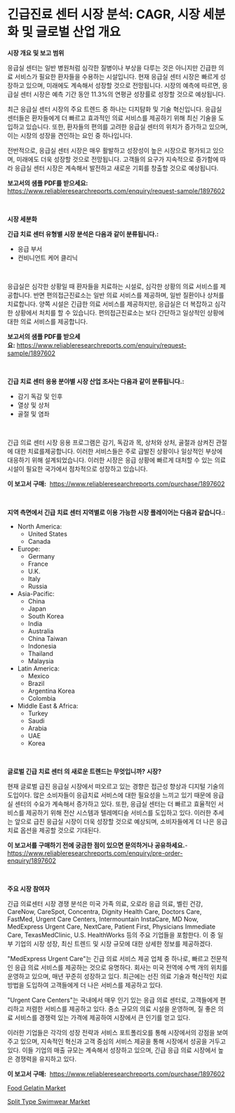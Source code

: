 <p><h1>긴급진료 센터 시장 분석: CAGR, 시장 세분화 및 글로벌 산업 개요</h1></p><p><strong>시장 개요 및 보고 범위</strong></p>
<p><p>응급실 센터는 일반 병원처럼 심각한 질병이나 부상을 다루는 것은 아니지만 긴급한 의료 서비스가 필요한 환자들을 수용하는 시설입니다. 현재 응급실 센터 시장은 빠르게 성장하고 있으며, 미래에도 계속해서 성장할 것으로 전망됩니다. 시장의 예측에 따르면, 응급실 센터 시장은 예측 기간 동안 11.3%의 연평균 성장률로 성장할 것으로 예상됩니다. </p><p>최근 응급실 센터 시장의 주요 트렌드 중 하나는 디지턈화 및 기술 혁신입니다. 응급실 센터들은 환자들에게 더 빠르고 효과적인 의료 서비스를 제공하기 위해 최신 기술을 도입하고 있습니다. 또한, 환자들의 편의를 고려한 응급실 센터의 위치가 증가하고 있으며, 이는 시장의 성장을 견인하는 요인 중 하나입니다.</p><p>전반적으로, 응급실 센터 시장은 매우 활발하고 성장성이 높은 시장으로 평가되고 있으며, 미래에도 더욱 성장할 것으로 전망됩니다. 고객들의 요구가 지속적으로 증가함에 따라 응급실 센터 시장은 계속해서 발전하고 새로운 기회를 창출할 것으로 예상됩니다.</p></p>
<p><strong>보고서의 샘플 PDF를 받으세요:</strong> <a href="https://www.reliableresearchreports.com/enquiry/request-sample/1897602">https://www.reliableresearchreports.com/enquiry/request-sample/1897602</a></p>
<p>&nbsp;</p>
<p><strong>시장 세분화</strong></p>
<p><strong>긴급 치료 센터 유형별 시장 분석은 다음과 같이 분류됩니다.:</strong></p>
<p><ul><li>응급 부서</li><li>컨비니언트 케어 클리닉</li></ul></p>
<p>&nbsp;</p>
<p><p>응급실은 심각한 상황일 때 환자들을 치료하는 시설로, 심각한 상황의 의료 서비스를 제공합니다. 반면 편의접근진료소는 일반 의료 서비스를 제공하며, 일반 질환이나 상처를 치료합니다. 양쪽 시설은 긴급한 의료 서비스를 제공하지만, 응급실은 더 복잡하고 심각한 상황에서 처치를 할 수 있습니다. 편의접근진료소는 보다 간단하고 일상적인 상황에 대한 의료 서비스를 제공합니다.</p></p>
<p><strong>보고서의 샘플 PDF를 받으세요:</strong>&nbsp;<a href="https://www.reliableresearchreports.com/enquiry/request-sample/1897602">https://www.reliableresearchreports.com/enquiry/request-sample/1897602</a></p>
<p>&nbsp;</p>
<p><strong> 긴급 치료 센터 응용 분야별 시장 산업 조사는 다음과 같이 분류됩니다.:</strong></p>
<p><ul><li>감기 독감 및 인후</li><li>열상 및 상처</li><li>골절 및 염좌</li></ul></p>
<p>&nbsp;</p>
<p><p>긴급 의료 센터 시장 응용 프로그램은 감기, 독감과 목, 상처와 상처, 골절과 삼켜진 관절에 대한 치료를제공합니다. 이러한 서비스들은 주로 급발진 상황이나 일상적인 부상에 대응하기 위해 설계되었습니다. 이러한 시장은 응급 상황에 빠르게 대처할 수 있는 의료 시설이 필요한 국가에서 점차적으로 성장하고 있습니다.</p></p>
<p><strong>이 보고서 구매:</strong>&nbsp; <a href="https://www.reliableresearchreports.com/purchase/1897602">https://www.reliableresearchreports.com/purchase/1897602</a></p>
<p>&nbsp;</p>
<p><strong>지역 측면에서 긴급 치료 센터 지역별로 이용 가능한 시장 플레이어는 다음과 같습니다.:</strong></p>
<p><ul>
    <li>
        North America:
        <ul>
            <li>United States</li>
            <li>Canada</li>
        </ul>
    </li>
    <li>
        Europe:
        <ul>
            <li>Germany</li>
            <li>France</li>
            <li>U.K.</li>
            <li>Italy</li>
            <li>Russia</li>
        </ul>
    </li>
    <li>
        Asia-Pacific:
        <ul>
            <li>China</li>
            <li>Japan</li>
            <li>South Korea</li>
            <li>India</li>
            <li>Australia</li>
            <li>China Taiwan</li>
            <li>Indonesia</li>
            <li>Thailand</li>
            <li>Malaysia</li>
        </ul>
    </li>
    <li>
        Latin America:
        <ul>
            <li>Mexico</li>
            <li>Brazil</li>
            <li>Argentina Korea</li>
            <li>Colombia</li>
        </ul>
    </li>
    <li>
        Middle East & Africa:
        <ul>
            <li>Turkey</li>
            <li>Saudi</li>
            <li>Arabia</li>
            <li>UAE</li>
            <li>Korea</li>
        </ul>
    </li>
    </ul></p>
<p>&nbsp;</p>
<p><strong>글로벌 긴급 치료 센터 의 새로운 트렌드는 무엇입니까? 시장?</strong></p>
<p><p>현재 글로벌 급진 응급실 시장에서 떠오르고 있는 경향은 접근성 향상과 디지털 기술의 도입이다. 많은 소비자들이 응급치료 서비스에 대한 필요성을 느끼고 있기 때문에 응급실 센터의 수요가 계속해서 증가하고 있다. 또한, 응급실 센터는 더 빠르고 효율적인 서비스를 제공하기 위해 전산 시스템과 텔레메디슬 서비스를 도입하고 있다. 이러한 추세는 앞으로 급진 응급실 시장이 더욱 성장할 것으로 예상되며, 소비자들에게 더 나은 응급 치료 옵션을 제공할 것으로 기대된다.</p></p>
<p><strong>이 보고서를 구매하기 전에 궁금한 점이 있으면 문의하거나 공유하세요.</strong>- <a href="https://www.reliableresearchreports.com/enquiry/pre-order-enquiry/1897602">https://www.reliableresearchreports.com/enquiry/pre-order-enquiry/1897602</a></p>
<p>&nbsp;</p>
<p><strong>주요 시장 참여자</strong></p>
<p><p>긴급 의료센터 시장 경쟁 분석은 미국 가족 의료, 오로라 응급 의료, 벨린 건강, CareNow, CareSpot, Concentra, Dignity Health Care, Doctors Care, FastMed, Urgent Care Centers, Intermountain InstaCare, MD Now, MedExpress Urgent Care, NextCare, Patient First, Physicians Immediate Care, TexasMedClinic, U.S. HealthWorks 등의 주요 기업들을 포함한다. 이 중 일부 기업의 시장 성장, 최신 트렌드 및 시장 규모에 대한 상세한 정보를 제공하겠다.</p><p>"MedExpress Urgent Care"는 긴급 의료 서비스 제공 업체 중 하나로, 빠르고 전문적인 응급 의료 서비스를 제공하는 것으로 유명하다. 회사는 미국 전역에 수백 개의 위치를 운영하고 있으며, 매년 꾸준히 성장하고 있다. 최근에는 선진 의료 기술과 혁신적인 치료 방법을 도입하여 고객들에게 더 나은 서비스를 제공하고 있다.</p><p>"Urgent Care Centers"는 국내에서 매우 인기 있는 응급 의료 센터로, 고객들에게 편리하고 저렴한 서비스를 제공하고 있다. 중소 규모의 의료 시설을 운영하며, 질 좋은 의료 서비스를 경쟁력 있는 가격에 제공하여 시장에서 큰 인기를 얻고 있다.</p><p>이러한 기업들은 각각의 성장 전략과 서비스 포트폴리오를 통해 시장에서의 강점을 보여주고 있으며, 지속적인 혁신과 고객 중심의 서비스 제공을 통해 시장에서 성공을 거두고 있다. 이들 기업의 매출 규모는 계속해서 성장하고 있으며, 긴급 응급 의료 시장에서 높은 경쟁력을 유지하고 있다.</p></p>
<p><strong>이 보고서 구매:</strong>&nbsp;&nbsp;<a href="https://www.reliableresearchreports.com/purchase/1897602">https://www.reliableresearchreports.com/purchase/1897602</a></p>
<p><p><a href="https://github.com/Glendatilghmankmgz0rbhwpy/Market-Research-Report-List-1/blob/main/food-gelatin-market.md">Food Gelatin Market</a></p><p><a href="https://butternut-bug-553.notion.site/Split-Type-Swimwear-Market-Offers-Provide-Insightful-Data-for-the-Time-Period-from-2024-to-2031-and--24bb0f819c354df1ab3033cf4d399770">Split Type Swimwear Market</a></p></p>
